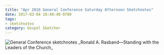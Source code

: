 ```yaml
---
title: "Apr 2016 General Conference Saturday Afternoon Sketchnotes"
date: 2017-03-04 18:40:48-0700
tags:
- sketchnotes
category: Gospel Sketcher
---
```


<img src="https://media.bennorris.org/images/gospelsketcher/uploads/2018/64ffc7e33b.jpg" alt="General Conference sketchnotes" />
_Ronald A. Rasband—Standing with the Leaders of the Church_
